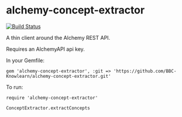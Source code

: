 alchemy-concept-extractor
=========================

[![Build Status](https://secure.travis-ci.org/BBC-Knowlearn/alchemy-concept-extractor.png?branch=master)](http://travis-ci.org/BBC-Knowlearn/alchemy-concept-extractor)


A thin client around the Alchemy REST API.

Requires an AlchemyAPI api key.

In your Gemfile:

    gem 'alchemy-concept-extractor', :git => 'https://github.com/BBC-Knowlearn/alchemy-concept-extractor.git' 

To run:

    require 'alchemy-concept-extractor'

    ConceptExtractor.extractConcepts
